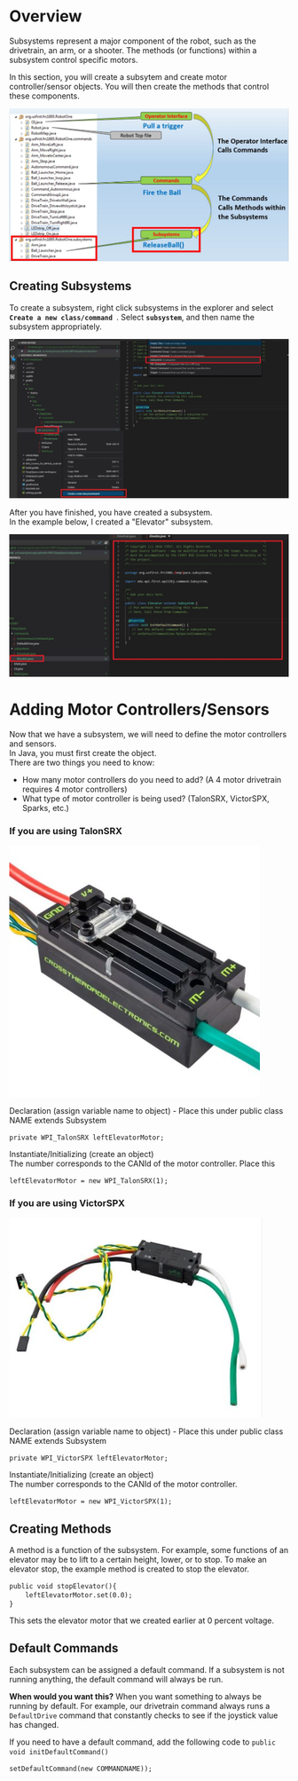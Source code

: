 # Overview
Subsystems represent a major component of the robot, such as the drivetrain, an arm, or a shooter.
The methods (or functions) within a subsystem control specific motors. 

In this section, you will create a subsytem and create motor controller/sensor objects.
You will then create the methods that control these components.


![](img/FlowSubsystem.JPG)

## Creating Subsystems
To create a subsystem, right click subsystems in the explorer and select **`Create a new class/command `**.
Select  **`subsystem`**, and then name the subsystem appropriately.

![](img/CreateSubsystem.JPG)

After you have finished, you have created a subsystem.  
In the example below, I created a "Elevator" subsystem.

![](img/CreatedSubsystem.JPG)

# Adding Motor Controllers/Sensors
Now that we have a subsystem, we will need to define the motor controllers and sensors.  
In Java, you must first create the object.  
There are two things you need to know:
* How many motor controllers do you need to add? (A 4 motor drivetrain requires 4 motor controllers)
* What type of motor controller is being used? (TalonSRX, VictorSPX, Sparks, etc.)


### If you are using TalonSRX

![](img/TalonSRX.JPG)

Declaration (assign variable name to object) - Place this under public class NAME extends Subsystem
```
private WPI_TalonSRX leftElevatorMotor;
```


Instantiate/Initializing (create an object)       
The number corresponds to the CANId of the motor controller.
Place this 
```
leftElevatorMotor = new WPI_TalonSRX(1);
```

### If you are using VictorSPX  

![](img/VictorSPX.JPG)

Declaration (assign variable name to object) - Place this under public class NAME extends Subsystem
```
private WPI_VictorSPX leftElevatorMotor;
```

Instantiate/Initializing (create an object)    
The number corresponds to the CANId of the motor controller.
```
leftElevatorMotor = new WPI_VictorSPX(1);
```

## Creating Methods
A method is a function of the subsystem.
For example, some functions of an elevator may be to lift to a certain height, lower, or to stop.
To make an elevator stop, the example method is created to stop the elevator.

```
public void stopElevator(){
	leftElevatorMotor.set(0.0);
}
```

This sets the elevator motor that we created earlier at 0 percent voltage.

## Default Commands

Each subsystem can be assigned a default command. 
If a subsystem is not running anything, the default command will always be run.

**When would you want this?**
When you want something to always be running by default. For example, our drivetrain command always runs a `DefaultDrive` command that constantly checks to see if the joystick value has changed.

If you need to have a default command, add the following code to `public void initDefaultCommand()`

```
setDefaultCommand(new COMMANDNAME));
```

